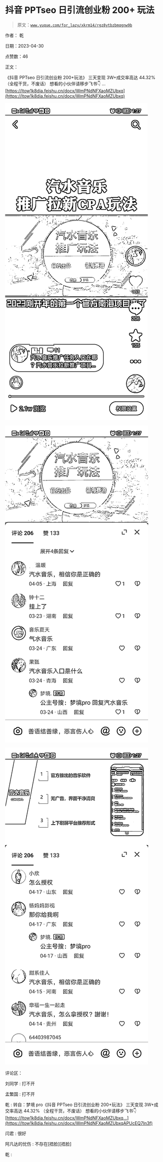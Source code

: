 # 抖音 PPTseo 日引流创业粉 200+ 玩法

> 原文：[`www.yuque.com/for_lazy/xkrm14/rgz8ytbzbmqgnw9b`](https://www.yuque.com/for_lazy/xkrm14/rgz8ytbzbmqgnw9b)

作者： 乾

日期：2023-04-30

点赞数：46

正文：

《抖音 PPTseo 日引流创业粉 200+玩法》 三天变现 3W+成交率高达 44.32% （全程干货，不废话） 想看的小伙伴请移步飞书👇 …[https://ltow1k8dia.feishu.cn/docx/WmPNdNFXaoMZUbxq](https://ltow1k8dia.feishu.cn/docx/WmPNdNFXaoMZUbxq)

![](img/c985bc0b9724857d9c95a207e0779653.png)  

![](img/f12dabc9f8a167053bc84f7f7b822884.png)  

![](img/11b881170977188d7dd2924a5970ad3a.png)  

评论区：

刘同学 : 打不开

孟繁国 : 打不开

乾 : 转自：梦境 pro《抖音 PPTseo 日引流创业粉 200+玩法》 三天变现 3W+成交率高达 44.32% （全程干货，不废话） 想看的小伙伴请移步飞书👇 [https://ltow1k8dia.feishu.cn/docx/WmPNdNFXaoMZUbxq...](https://ltow1k8dia.feishu.cn/docx/WmPNdNFXaoMZUbxqAPUcEQ7In3f)

闫君 : 很好

阿凡达的忧伤 : 不存在[捂脸][捂脸]

乾 :



